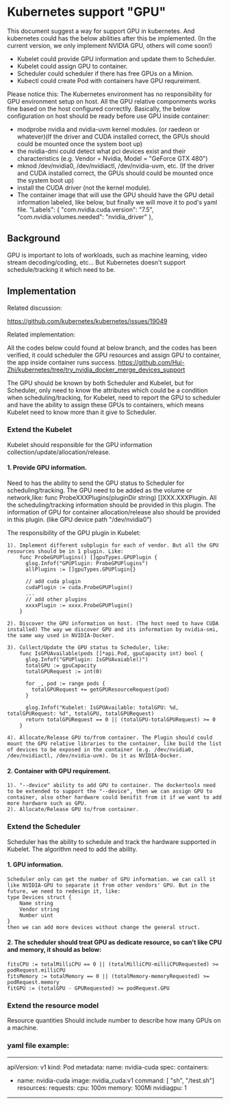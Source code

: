 # Kubernetes support "GPU"
This document suggest a way for support GPU in kubernetes. And kubernetes could has the below abilities after this be implemented. (In the current version, we only implement NVIDIA GPU, others will come soon!)

- Kubelet could provide GPU information and update them to Scheduler.
- Kubelet could assign GPU to container.
- Scheduler could scheduler if there has free GPUs on a Minion.
- Kubectl could create Pod with containers have GPU requreiment.

Please notice this:
The Kubernetes environment has no responsibility for GPU environment setup on host. All the GPU relative componments works fine based on the host configured correctlly.
Basically, the below configuration on host should be ready before use GPU inside container:
- modprobe nvidia and nvidia-uvm kernel modules. (or raedeon or whatever)(If the driver and CUDA installed correct, the GPUs should could be mounted once the system boot up)
- the nvidia-dmi could detect what pci devices exist and their characteristics (e.g. Vendor = Nvidia, Model = "GeForce GTX 480")
- mknod /dev/nvidia0, /dev/nvidiactl, /dev/nvidia-uvm, etc. (If the driver and CUDA installed correct, the GPUs should could be mounted once the system boot up)
- install the CUDA driver (not the kernel module).
- The container image that will use the GPU should have the GPU detail information labeled, like below, but finally we will move it to pod's yaml file.
            "Labels": {
                "com.nvidia.cuda.version": "7.5",
                "com.nvidia.volumes.needed": "nvidia_driver"
            },


## Background
GPU is important to lots of workloads, such as machine learning, video stream decoding/coding, etc... But Kubernetes doesn't support schedule/tracking it which need to be.


## Implementation
Related discussion:

https://github.com/kubernetes/kubernetes/issues/19049

Related implementation: 

All the codes below could found at below branch, and the codes has been verified, it could scheduler the GPU resources and assign GPU to container, the app inside container runs success.
https://github.com/Hui-Zhi/kubernetes/tree/try_nvidia_docker_merge_devices_support

The GPU should be known by both Scheduler and Kubelet, but for Scheduler, only need to know the attributes which could be a condition when scheduling/tracking, for Kubelet, need to report the GPU to scheduler and have the ability to assign these GPUs to containers, which means Kubelet need to know more than it give to Scheduler. 

### Extend the Kubelet
Kubelet should responsible for the GPU information collection/update/allocation/release.

#### 1. Provide GPU information.
Need to has the ability to send the GPU status to Scheduler for scheduling/tracking. The GPU need to be added as the volume or network,like: func ProbeXXXPlugins(pluginDir string) []XXX.XXXPlugin. All the scheduling/tracking information should be provided in this plugin. The information of GPU for container allocation/release also should be provided in this plugin. (like GPU device path "/dev/nvidia0")

The responsibility of the GPU plugin in Kubelet:

	1). Implement different subplugin for each of vendor. But all the GPU resources should be in 1 plugin. Like:
		func ProbeGPUPlugins() []gpuTypes.GPUPlugin {
          glog.Infof("GPUPlugin: ProbeGPUPlugins")
          allPlugins := []gpuTypes.GPUPlugin{}

          // add cuda plugin
          cudaPlugin := cuda.ProbeGPUPlugin()
          ...
          // add other plugins
          xxxxPlugin := xxxx.ProbeGPUPlugin()
        }
		
	2). Discover the GPU information on host. (The host need to have CUDA installed) The way we discover GPU and its information by nvidia-smi, the same way used in NVIDIA-Docker.
	
	3). Collect/Update the GPU status to Scheduler, like:
	    func IsGPUAvailable(pods []*api.Pod, gpuCapacity int) bool {
          glog.Infof("GPUPlugin: IsGPUAvaiable()")
          totalGPU := gpuCapacity
          totalGPURequest := int(0)
  
          for _, pod := range pods {
            totalGPURequest += getGPUResourceRequest(pod)
          }
  
          glog.Infof("Kubelet: IsGPUAvailable: totalGPU: %d, totalGPURequest: %d", totalGPU, totalGPURequest)
          return totalGPURequest == 0 || (totalGPU-totalGPURequest) >= 0
        }

	4). Allocate/Release GPU to/from container. The Plugin should could mount the GPU relative libraries to the container, like build the list of devices to be exposed in the container (e.g. /dev/nvidia0, /dev/nvidiactl, /dev/nvidia-uvm). Do it as NVIDIA-Docker. 

#### 2. Container with GPU requirement.
	1). "--device" ability to add GPU to container. The dockertools need to be extended to support the "--device", then we can assign GPU to container, also other hardware could benifit from it if we want to add more hardware such as GPU.
	2). Allocate/Release GPU to/from container.
	
### Extend the Scheduler
Scheduler has the ability to schedule and track the hardware supported in Kubelet. The algorithm need to add the ability.
#### 1. GPU information.
	Scheduler only can get the number of GPU information. we can call it like NVIDIA-GPU to separate it from other vendors' GPU. But in the future, we need to redesign it, like:
	type Devices struct {
		Name string
		Vendor string
		Number uint
	}
	then we can add more devices without change the general struct.
	
#### 2. The scheduler should treat GPU as dedicate resource, so can't like CPU and memory, it should as below:
	fitsCPU := totalMilliCPU == 0 || (totalMilliCPU-milliCPURequested) >= podRequest.milliCPU
    fitsMemory := totalMemory == 0 || (totalMemory-memoryRequested) >= podRequest.memory
    fitGPU := (totalGPU - GPURequested) >= podRequest.GPU


### Extend the resource model

Resource quantities
Should include number to describe how many GPUs on a machine.


### yaml file example:
---
apiVersion: v1
kind: Pod
metadata:
  name: nvidia-cuda
spec:
  containers:
  - name: nvidia-cuda
    image: nvidia_cuda:v1
    command: [ "sh", "/test.sh"]
    resources:
      requests:
        cpu: 100m
        memory: 100Mi
        nvidiagpu: 1
---



